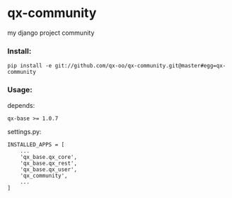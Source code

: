 # qx-community

my django project community

### Install:

    pip install -e git://github.com/qx-oo/qx-community.git@master#egg=qx-community

### Usage:

depends:

    qx-base >= 1.0.7

settings.py:

    INSTALLED_APPS = [
        ...
        'qx_base.qx_core',
        'qx_base.qx_rest',
        'qx_base.qx_user',
        'qx_community',
        ...
    ]